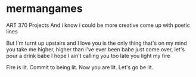 # mermangames
ART 370 Projects
And i know i could be more creative
come up with poetic lines

But I'm turnt up upstairs and I love you
is the only thing that's on my mind
you take me higher, higher than i've ever been babe
just come over, let's pour a drink babe
I hope I ain't calling you too late
you light my fire

Fire is lit.
Commit to being lit.
Now you are lit.
Let's go be lit.

